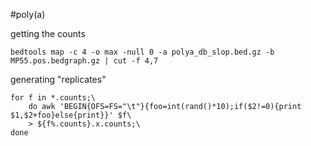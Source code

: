 #poly(a)

getting the counts
```
bedtools map -c 4 -o max -null 0 -a polya_db_slop.bed.gz -b MP55.pos.bedgraph.gz | cut -f 4,7
```
generating "replicates"
```
for f in *.counts;\
    do awk 'BEGIN{OFS=FS="\t"}{foo=int(rand()*10);if($2!=0){print $1,$2+foo}else{print}}' $f\
    > ${f%.counts}.x.counts;\
done
```